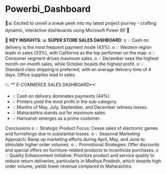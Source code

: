 # Powerbi_Dashboard
🚀📊 Excited to unveil a sneak peek into my latest project journey - crafting dynamic, interactive dashboards using Microsoft Power BI! 🎉

🔑 **KEY INSIGHTS**:
📊 **SUPER STORE SALES DASHBOARD**:
o	💡 Cash on delivery is the most frequent payment mode (43%).
o	💡 Western region leads in sales (33%), with California as the top performer on the map.
o	💡 Consumer segment drives maximum sales.
o	💡 December sees the highest month-on-month sales, while October boasts the highest profit.
o	💡 Standard class shipping is preferred, with an average delivery time of 4 days. Office supplies lead in sales.

📉 ** E-COMMERCE SALES DASHBOARD**:
-	💡 Cash on delivery dominates payments (44%).
-	💡 Printers yield the most profit in the sub-category.
-	💡 Months of May, July, September, and December witness losses.
-	💡 Maharashtra stands out for maximum sales.
-	💡 Harivansh emerges as a prime customer.

Conclusions
o	💡 Strategic Product Focus: Cease sales of electronic games and furnishings due to substantial losses.
o	💡 Seasonal Marketing Approach: Ramp up marketing efforts during April, May, and June to stimulate higher order volumes.
o	💡 Promotional Strategies: Offer discounts and special offers on furniture-related products to incentivize purchases.
o	💡 Quality Enhancement Initiative: Prioritize product and service quality to reduce return deliveries, particularly in Madhya Pradesh, which despite high order volume, yields lower revenue compared to Maharashtra.

